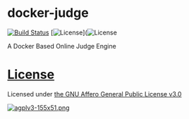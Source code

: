 # docker-judge
[![Build Status](https://www.travis-ci.org/wangxinhe2006/docker-judge.svg)](https://www.travis-ci.org/wangxinhe2006/docker-judge)
[![License](https://img.shields.io/github/license/wangxinhe2006/docker-judge.svg)](![License](https://img.shields.io/github/license/wangxinhe2006/docker-judge.svg)

A Docker Based Online Judge Engine

# [License](LICENSE)
Licensed under [the GNU Affero General Public License v3.0](https://www.gnu.org/licenses/agpl-3.0.html)

[![agplv3-155x51.png](https://www.gnu.org/graphics/agplv3-155x51.png)](https://www.gnu.org/graphics/agplv3-155x51.png)
